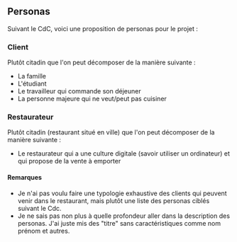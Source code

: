 ## Personas

Suivant le CdC, voici une proposition de personas pour le projet :

### Client

Plutôt citadin que l'on peut décomposer de la manière suivante :

- La famille
- L'étudiant
- Le travailleur qui commande son déjeuner
- La personne majeure qui ne veut/peut pas cuisiner

### Restaurateur

Plutôt citadin (restaurant situé en ville) que l'on peut décomposer de la manière suivante :

- Le restaurateur qui a une culture digitale (savoir utiliser un ordinateur) et qui propose de la vente à emporter

#### Remarques

- Je n'ai pas voulu faire une typologie exhaustive des clients qui peuvent venir dans le restaurant, 
mais plutôt une liste des personas ciblés suivant le Cdc.
- Je ne sais pas non plus à quelle profondeur aller dans la description des personas. J'ai juste mis des "titre" sans 
caractéristiques comme nom prénom et autres.
